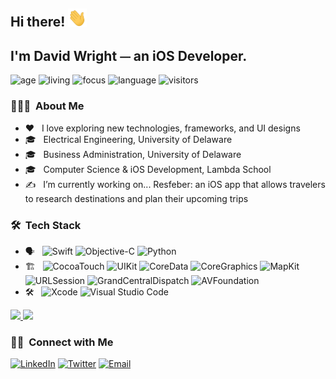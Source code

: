 ## Hi there! <img src="https://github.com/ABSphreak/ABSphreak/blob/master/gifs/Hi.gif" width="30px">
## I'm David Wright ⏤ an iOS Developer.

![age](https://img.shields.io/badge/age-31-brightgreen)
![living](https://img.shields.io/badge/living-usa-navy)
![focus](https://img.shields.io/badge/focus-iOS_SDK-blue)
![language](https://img.shields.io/badge/language-swift-orange)
![visitors](https://windard-visitor-badge.glitch.me/badge?page_id=windard.github.profile)


<h3> 👨🏻‍💻 &nbsp;About Me </h3>

- ❤️ &nbsp; I love exploring new technologies, frameworks, and UI designs
- 🎓 &nbsp; Electrical Engineering, University of Delaware
- 🎓 &nbsp; Business Administration, University of Delaware
- 🎓 &nbsp; Computer Science & iOS Development, Lambda School
- ✍️ &nbsp; I’m currently working on... Resfeber: an iOS app that allows travelers to research destinations and plan their upcoming trips

<h3> 🛠 &nbsp;Tech Stack</h3>

- 🗣 &nbsp;
  ![Swift](https://img.shields.io/badge/-Swift-333333?style=flat&logo=swift)
  ![Objective-C](https://img.shields.io/badge/-Objc-333333?style=flat&logo=c++)
  ![Python](https://img.shields.io/badge/-Python-333333?style=flat&logo=python&logoColor=yellow)
- 🏗 &nbsp;
  ![CocoaTouch](https://img.shields.io/badge/-Cocoa_Touch-333333?style=flat&logo=cocoatouch)
  ![UIKit](https://img.shields.io/badge/-UIKit-333333?style=flat)
  ![CoreData](https://img.shields.io/badge/-Core_Data-333333?style=flat&logo=coredata)
  ![CoreGraphics](https://img.shields.io/badge/-Core_Graphics-333333?style=flat&logo=coregraphics)
  ![MapKit](https://img.shields.io/badge/-MapKit-333333?style=flat&logo=mapkit)
  ![URLSession](https://img.shields.io/badge/-URLSession-333333?style=flat&logo=urlsession)
  ![GrandCentralDispatch](https://img.shields.io/badge/-Grand_Central_Dispatch-333333?style=flat&logo=grandcentraldispatch)
  ![AVFoundation](https://img.shields.io/badge/-MapKit-333333?style=flat&logo=mapkit)
- 🛠 &nbsp;
  ![Xcode](https://img.shields.io/badge/-Xcode-333333?style=flat&logo=xcode)
  ![Visual Studio Code](https://img.shields.io/badge/-Visual%20Studio%20Code-333333?style=flat&logo=visual-studio-code&logoColor=007ACC)


<a href="https://github.com/AVS1508">
  <img height="180em" src="https://github-readme-stats.vercel.app/api?username=DavidWrightOS&show_icons=true" />
  <img height="180em" src="https://github-readme-stats.vercel.app/api/top-langs/?username=DavidWrightOS&layout=compact" />
</a>


<h3> 🤝🏻 &nbsp;Connect with Me </h3>

<a href="https://www.linkedin.com/in/davidwrightos/"><img alt="LinkedIn" src="https://img.shields.io/badge/LinkedIn-David%20Wright-blue?style=flat-square&logo=linkedin"></a>
<a href="https://twitter.com/DavidWrightOS"><img alt="Twitter" src="https://img.shields.io/badge/Twitter-@DavidWrightOS-blue?style=flat-square&logo=twitter"></a>
<a href="mailto:davidtwright89@gmail.com"><img alt="Email" src="https://img.shields.io/badge/Email-davidtwright89@gmail.com-blue?style=flat-square&logo=gmail"></a>


<!--
**DavidWrightOS/DavidWrightOS** is a ✨ _special_ ✨ repository because its `README.md` (this file) appears on your GitHub profile.

Here are some ideas to get you started:

- 🔭 I’m currently working on ...
- 🌱 I’m currently learning ...
- 👯 I’m looking to collaborate on ...
- 🤔 I’m looking for help with ...
- 💬 Ask me about ...
- 📫 How to reach me: ...
- 😄 Pronouns: ...
- ⚡ Fun fact: ...
-->
